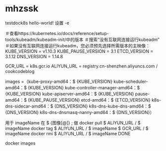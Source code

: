 # mhzssk
testdock8s
hello-world!
设置 -e

＃查看https://kubernetes.io/docs/reference/setup-tools/kubeadm/kubeadm-init/中的版本
＃搜索“没有互联网连接运行kubeadm”
＃如果没有互联网连接运行kubeadm，您必须预先选择所需版本的主映像：
KUBE_VERSION = v1.10.3
KUBE_PAUSE_VERSION = 3.1
ETCD_VERSION = 3.1.12
DNS_VERSION = 1.14.8

GCR_URL = k8s.gcr.io
ALIYUN_URL = registry.cn-shenzhen.aliyuncs.com / cookcodeblog

images =（kube-proxy-amd64：$ {KUBE_VERSION}
kube-scheduler-amd64：$ {KUBE_VERSION}
kube-controller-manager-amd64：$ {KUBE_VERSION}
kube-apiserver-amd64：$ {KUBE_VERSION}
pause-amd64：$ {KUBE_PAUSE_VERSION}
etcd-amd64：$ {ETCD_VERSION}
k8s-dns-sidecar-amd64：$ {DNS_VERSION}
k8s-dns-kube-dns-amd64：$ {DNS_VERSION}
k8s-dns-dnsmasq-nanny-amd64：$ {DNS_VERSION}）


用于 imageName  在 $ {图像[@]}  ;  做
docker   pull $ ALIYUN_URL / $ imageName
docker   tag   $ ALIYUN_URL / $ imageName  $ GCR_URL / $ imageName
docker   rmi $ ALIYUN_URL / $ imageName
DONE

docker images
